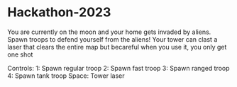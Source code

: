 # Hackathon-2023

You are currently on the moon and your home gets invaded by aliens. Spawn troops to defend yourself from the aliens! Your tower can clast a laser that clears the entire map but becareful when you use it, you only get one shot

Controls: 
1: Spawn regular troop 
2: Spawn fast troop
3: Spawn ranged troop
4: Spawn tank troop
Space: Tower laser